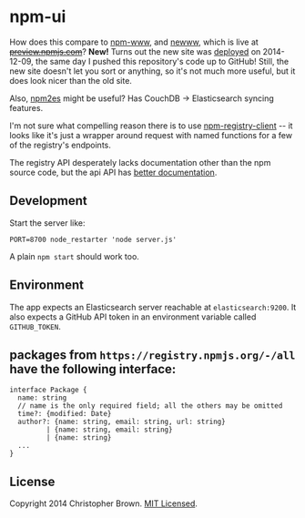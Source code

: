 # npm-ui

How does this compare to [npm-www](https://github.com/npm/npm-www), and [newww](https://github.com/npm/newww), which is live at <del>[preview.npmjs.com](https://preview.npmjs.com/)</del>? **New!** Turns out the new site was [deployed](https://www.npmjs.com/) on 2014-12-09, the same day I pushed this repository's code up to GitHub! Still, the new site doesn't let you sort or anything, so it's not much more useful, but it does look nicer than the old site.

Also, [npm2es](https://github.com/solids/npm2es) might be useful? Has CouchDB -> Elasticsearch syncing features.

I'm not sure what compelling reason there is to use [npm-registry-client](https://github.com/npm/npm-registry-client) -- it looks like it's just a wrapper around request with named functions for a few of the registry's endpoints.

The registry API desperately lacks documentation other than the npm source code, but the api API has [better documentation](https://github.com/npm/download-counts).


## Development

Start the server like:

    PORT=8700 node_restarter 'node server.js'

A plain `npm start` should work too.


## Environment

The app expects an Elasticsearch server reachable at `elasticsearch:9200`.
It also expects a GitHub API token in an environment variable called `GITHUB_TOKEN`.


## packages from `https://registry.npmjs.org/-/all` have the following interface:

    interface Package {
      name: string
      // name is the only required field; all the others may be omitted
      time?: {modified: Date}
      author?: {name: string, email: string, url: string}
             | {name: string, email: string}
             | {name: string}
      ...
    }


## License

Copyright 2014 Christopher Brown. [MIT Licensed](http://opensource.org/licenses/MIT).
